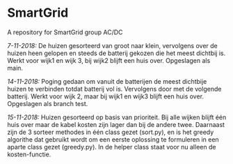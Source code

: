 # SmartGrid

A repository for SmartGrid group AC/DC

*7-11-2018:*
De huizen gesorteerd van groot naar klein, vervolgens over de huizen heen gelopen
en steeds de batterij gekozen die het meest dichtbij is. Werkt voor wijk1 en wijk 3,
bij wijk2 blijft een huis over. Opgeslagen als main.

*14-11-2018:*
Poging gedaan om vanuit de batterijen de meest dichtbije huizen te verbinden totdat batterij vol is. Vervolgens door met de volgende batterij. Werkt voor wijk 2, maar bij
wijk1 en wijk3 blijft een huis over. Opgeslagen als branch test.

*15-11-2018:*
Huizen gesorteerd op basis van prioriteit. Bij alle wijken blijft één huis over maar de kabel kosten zijn lager dan bij de andere twee. Daarnaast zijn de 3 sorteer methodes in één class gezet (sort.py), en is het greedy algorithe dat gebruikt wordt om een eerste oplossing te formuleren in een aparte class gezet (greedy.py). In de helper class staat voor nu alleen de kosten-functie.
